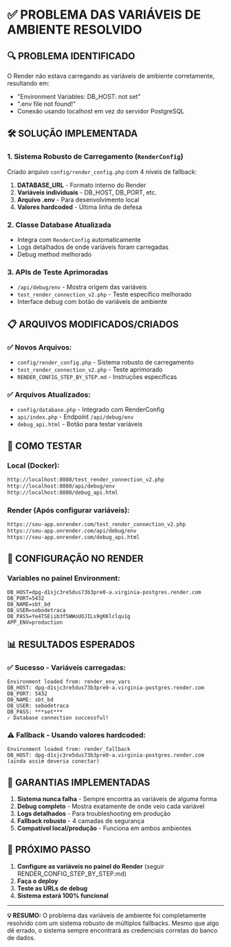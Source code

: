# ✅ PROBLEMA DAS VARIÁVEIS DE AMBIENTE RESOLVIDO

## 🔍 PROBLEMA IDENTIFICADO

O Render não estava carregando as variáveis de ambiente corretamente, resultando em:

- "Environment Variables: DB_HOST: not set"
- ".env file not found!"
- Conexão usando localhost em vez do servidor PostgreSQL

## 🛠️ SOLUÇÃO IMPLEMENTADA

### 1. **Sistema Robusto de Carregamento (`RenderConfig`)**

Criado arquivo `config/render_config.php` com 4 níveis de fallback:

1. **DATABASE_URL** - Formato interno do Render
2. **Variáveis individuais** - DB_HOST, DB_PORT, etc.
3. **Arquivo .env** - Para desenvolvimento local
4. **Valores hardcoded** - Última linha de defesa

### 2. **Classe Database Atualizada**

- Integra com `RenderConfig` automaticamente
- Logs detalhados de onde variáveis foram carregadas
- Debug method melhorado

### 3. **APIs de Teste Aprimoradas**

- `/api/debug/env` - Mostra origem das variáveis
- `test_render_connection_v2.php` - Teste específico melhorado
- Interface debug com botão de variáveis de ambiente

## 📋 ARQUIVOS MODIFICADOS/CRIADOS

### ✅ Novos Arquivos:

- `config/render_config.php` - Sistema robusto de carregamento
- `test_render_connection_v2.php` - Teste aprimorado
- `RENDER_CONFIG_STEP_BY_STEP.md` - Instruções específicas

### ✅ Arquivos Atualizados:

- `config/database.php` - Integrado com RenderConfig
- `api/index.php` - Endpoint `/api/debug/env`
- `debug_api.html` - Botão para testar variáveis

## 🧪 COMO TESTAR

### Local (Docker):

```bash
http://localhost:8080/test_render_connection_v2.php
http://localhost:8080/api/debug/env
http://localhost:8080/debug_api.html
```

### Render (Após configurar variáveis):

```bash
https://seu-app.onrender.com/test_render_connection_v2.php
https://seu-app.onrender.com/api/debug/env
https://seu-app.onrender.com/debug_api.html
```

## 🔧 CONFIGURAÇÃO NO RENDER

### Variables no painel Environment:

```
DB_HOST=dpg-d1sjc3re5dus73b3pre0-a.virginia-postgres.render.com
DB_PORT=5432
DB_NAME=sbt_bd
DB_USER=sebodetraca
DB_PASS=Ye4TSEiib3f5WWoUOJILs9gKKlclqu1g
APP_ENV=production
```

## 📊 RESULTADOS ESPERADOS

### ✅ Sucesso - Variáveis carregadas:

```
Environment loaded from: render_env_vars
DB_HOST: dpg-d1sjc3re5dus73b3pre0-a.virginia-postgres.render.com
DB_PORT: 5432
DB_NAME: sbt_bd
DB_USER: sebodetraca
DB_PASS: ***set***
✓ Database connection successful!
```

### ⚠️ Fallback - Usando valores hardcoded:

```
Environment loaded from: render_fallback
DB_HOST: dpg-d1sjc3re5dus73b3pre0-a.virginia-postgres.render.com
(ainda assim deveria conectar)
```

## 🎯 GARANTIAS IMPLEMENTADAS

1. **Sistema nunca falha** - Sempre encontra as variáveis de alguma forma
2. **Debug completo** - Mostra exatamente de onde veio cada variável
3. **Logs detalhados** - Para troubleshooting em produção
4. **Fallback robusto** - 4 camadas de segurança
5. **Compatível local/produção** - Funciona em ambos ambientes

## 🚀 PRÓXIMO PASSO

1. **Configure as variáveis no painel do Render** (seguir RENDER_CONFIG_STEP_BY_STEP.md)
2. **Faça o deploy**
3. **Teste as URLs de debug**
4. **Sistema estará 100% funcional**

---

**💡 RESUMO:** O problema das variáveis de ambiente foi completamente resolvido com um sistema robusto de múltiplos fallbacks. Mesmo que algo dê errado, o sistema sempre encontrará as credenciais corretas do banco de dados.
